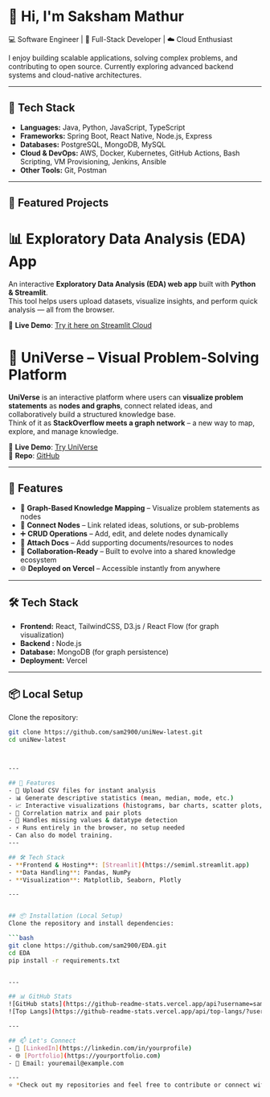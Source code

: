 # 👋 Hi, I'm Saksham Mathur  

💻 Software Engineer | 🚀 Full-Stack Developer | ☁️ Cloud Enthusiast  

I enjoy building scalable applications, solving complex problems, and contributing to open source. Currently exploring advanced backend systems and cloud-native architectures.  

---

## 🔧 Tech Stack  
- **Languages:** Java, Python, JavaScript, TypeScript  
- **Frameworks:** Spring Boot, React Native, Node.js, Express  
- **Databases:** PostgreSQL, MongoDB, MySQL  
- **Cloud & DevOps:** AWS, Docker, Kubernetes, GitHub Actions, Bash Scripting, VM Provisioning, Jenkins, Ansible  
- **Other Tools:** Git, Postman

---

## 📌 Featured Projects  

# 📊 Exploratory Data Analysis (EDA) App  

An interactive **Exploratory Data Analysis (EDA) web app** built with **Python & Streamlit**.  
This tool helps users upload datasets, visualize insights, and perform quick analysis — all from the browser.  

🔗 **Live Demo**: [Try it here on Streamlit Cloud](https://eda.streamlit.app/)  


# 🌌 UniVerse – Visual Problem-Solving Platform  

**UniVerse** is an interactive platform where users can **visualize problem statements** as **nodes and graphs**, connect related ideas, and collaboratively build a structured knowledge base.  
Think of it as **StackOverflow meets a graph network** – a new way to map, explore, and manage knowledge.  

🔗 **Live Demo**: [Try UniVerse](https://uni-new-latest-1xlegbhxx-saksham-mathurs-projects.vercel.app)  
🔗 **Repo**: [GitHub](https://github.com/sam2900/uniNew-latest)  

---

## 🚀 Features  
- 🧩 **Graph-Based Knowledge Mapping** – Visualize problem statements as nodes  
- 🔗 **Connect Nodes** – Link related ideas, solutions, or sub-problems  
- ➕ **CRUD Operations** – Add, edit, and delete nodes dynamically  
- 📑 **Attach Docs** – Add supporting documents/resources to nodes  
- 👥 **Collaboration-Ready** – Built to evolve into a shared knowledge ecosystem  
- 🌐 **Deployed on Vercel** – Accessible instantly from anywhere  

---

## 🛠️ Tech Stack  
- **Frontend:** React, TailwindCSS, D3.js / React Flow (for graph visualization)  
- **Backend :** Node.js
- **Database:** MongoDB (for graph persistence)  
- **Deployment:** Vercel  

---

## 📦 Local Setup  

Clone the repository:  

```bash
git clone https://github.com/sam2900/uniNew-latest.git
cd uniNew-latest



---

## 🚀 Features  
- 📂 Upload CSV files for instant analysis  
- 📊 Generate descriptive statistics (mean, median, mode, etc.)  
- 📈 Interactive visualizations (histograms, bar charts, scatter plots, heatmaps)  
- 🔎 Correlation matrix and pair plots  
- 🧹 Handles missing values & datatype detection  
- ⚡ Runs entirely in the browser, no setup needed  
- Can also do model training.
---

## 🛠️ Tech Stack  
- **Frontend & Hosting**: [Streamlit](https://semiml.streamlit.app)  
- **Data Handling**: Pandas, NumPy  
- **Visualization**: Matplotlib, Seaborn, Plotly  

---


## 📦 Installation (Local Setup)  
Clone the repository and install dependencies:  

```bash
git clone https://github.com/sam2900/EDA.git
cd EDA
pip install -r requirements.txt


---

## 📊 GitHub Stats  
![GitHub stats](https://github-readme-stats.vercel.app/api?username=sam2900&show_icons=true&theme=radical)  
![Top Langs](https://github-readme-stats.vercel.app/api/top-langs/?username=sam2900&layout=compact&theme=radical)  

---

## 📫 Let's Connect  
- 💼 [LinkedIn](https://linkedin.com/in/yourprofile)  
- 🌐 [Portfolio](https://yourportfolio.com)  
- 📧 Email: youremail@example.com  

---
⭐️ *Check out my repositories and feel free to contribute or connect with me!*  

